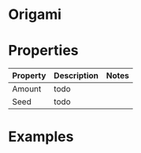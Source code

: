 # Origami


# Properties


| Property | Description | Notes | 
| -------- | ----------- | ----- |
| Amount | todo | |
| Seed | todo | |




# Examples
